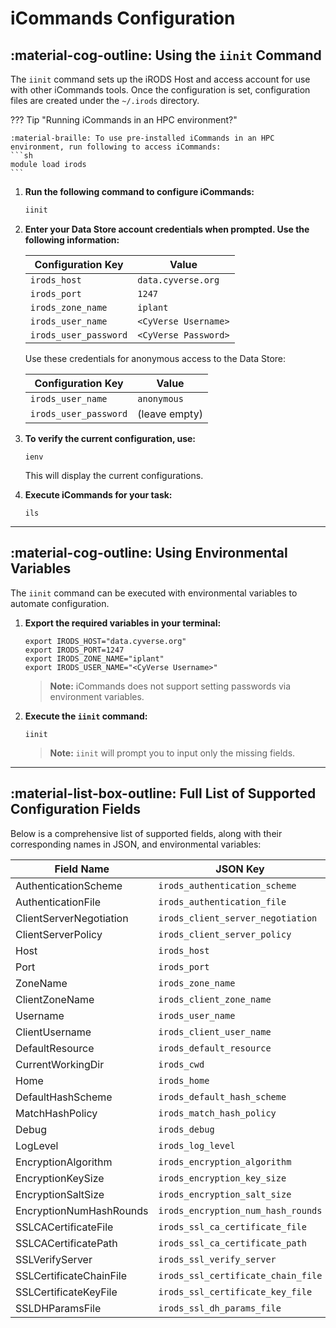 # iCommands Configuration

## :material-cog-outline: Using the `iinit` Command

The `iinit` command sets up the iRODS Host and access account for use with other iCommands tools. Once the configuration is set, configuration files are created under the `~/.irods` directory.

??? Tip "Running iCommands in an HPC environment?"

    :material-braille: To use pre-installed iCommands in an HPC environment, run following to access iCommands:
    ```sh
    module load irods
    ```

1. **Run the following command to configure iCommands:**
    ```sh
    iinit
    ```

2. **Enter your Data Store account credentials when prompted. Use the following information:**

    | Configuration Key | Value |
    |-------------------|-------|
    | `irods_host`      | `data.cyverse.org` |
    | `irods_port`      | `1247` |
    | `irods_zone_name` | `iplant` |
    | `irods_user_name` |  `<CyVerse Username>` |
    | `irods_user_password` | `<CyVerse Password>` |

    Use these credentials for anonymous access to the Data Store:

    | Configuration Key | Value |
    |-------------------|-------|
    | `irods_user_name` | `anonymous` |
    | `irods_user_password` | (leave empty) |

3. **To verify the current configuration, use:**
    ```
    ienv
    ```

    This will display the current configurations.

4. **Execute iCommands for your task:**
    ```
    ils
    ```

---

## :material-cog-outline: Using Environmental Variables

The `iinit` command can be executed with environmental variables to automate configuration.

1. **Export the required variables in your terminal:**
    ```
    export IRODS_HOST="data.cyverse.org"
    export IRODS_PORT=1247
    export IRODS_ZONE_NAME="iplant"
    export IRODS_USER_NAME="<CyVerse Username>"
    ```

    > **Note:** iCommands does not support setting passwords via environment variables.

2. **Execute the `iinit` command:**
    ```
    iinit
    ```

    > **Note:** `iinit` will prompt you to input only the missing fields.


---

## :material-list-box-outline: Full List of Supported Configuration Fields

Below is a comprehensive list of supported fields, along with their corresponding names in JSON, and environmental variables:

| Field Name                     | JSON Key                     | Environmental Variable              | Default Value                    |
|--------------------------------|------------------------------------|-------------------------------------|---------------------------------|
| AuthenticationScheme           | `irods_authentication_scheme`     | `IRODS_AUTHENTICATION_SCHEME`       | native                           |
| AuthenticationFile             | `irods_authentication_file`       | `IRODS_AUTHENTICATION_FILE`         | ~/irods/.irodsA                 |
| ClientServerNegotiation        | `irods_client_server_negotiation` | `IRODS_CLIENT_SERVER_NEGOTIATION`   | off                              |
| ClientServerPolicy             | `irods_client_server_policy`       | `IRODS_CLIENT_SERVER_POLICY`        | CS_NEG_REFUSE                    |
| Host                           | `irods_host`                      | `IRODS_HOST`                        |                                 |
| Port                           | `irods_port`                      | `IRODS_PORT`                        | 1247                            |
| ZoneName                       | `irods_zone_name`                 | `IRODS_ZONE_NAME`                   |                                 |
| ClientZoneName                 | `irods_client_zone_name`          | `IRODS_CLIENT_ZONE_NAME`            |                                 |
| Username                       | `irods_user_name`                 | `IRODS_USER_NAME`                   |                                 |
| ClientUsername                 | `irods_client_user_name`          | `IRODS_CLIENT_USER_NAME`            |                                 |
| DefaultResource                | `irods_default_resource`          | `IRODS_DEFAULT_RESOURCE`            |                                 |
| CurrentWorkingDir              | `irods_cwd`                       | `IRODS_CWD`                         |                                 |
| Home                           | `irods_home`                      | `IRODS_HOME`                        |                                 |
| DefaultHashScheme              | `irods_default_hash_scheme`       | `IRODS_DEFAULT_HASH_SCHEME`         | SHA256                           |
| MatchHashPolicy                | `irods_match_hash_policy`         | `IRODS_MATCH_HASH_POLICY`           |                                 |
| Debug                          | `irods_debug`                     | `IRODS_DEBUG`                       |                                 |
| LogLevel                       | `irods_log_level`                 | `IRODS_LOG_LEVEL`                   | 0                               |
| EncryptionAlgorithm            | `irods_encryption_algorithm`      | `IRODS_ENCRYPTION_ALGORITHM`        | AES-256-CBC                      |
| EncryptionKeySize              | `irods_encryption_key_size`       | `IRODS_ENCRYPTION_KEY_SIZE`         | 32                              |
| EncryptionSaltSize             | `irods_encryption_salt_size`      | `IRODS_ENCRYPTION_SALT_SIZE`        | 8                               |
| EncryptionNumHashRounds        | `irods_encryption_num_hash_rounds`| `IRODS_ENCRYPTION_NUM_HASH_ROUNDS`  | 16                              |
| SSLCACertificateFile           | `irods_ssl_ca_certificate_file`   | `IRODS_SSL_CA_CERTIFICATE_FILE`     |                                 |
| SSLCACertificatePath           | `irods_ssl_ca_certificate_path`   | `IRODS_SSL_CA_CERTIFICATE_PATH`     |                                 |
| SSLVerifyServer                | `irods_ssl_verify_server`         | `IRODS_SSL_VERIFY_SERVER`           | hostname                         |
| SSLCertificateChainFile        | `irods_ssl_certificate_chain_file`| `IRODS_SSL_CERTIFICATE_CHAIN_FILE`  |                                 |
| SSLCertificateKeyFile          | `irods_ssl_certificate_key_file`  | `IRODS_SSL_CERTIFICATE_KEY_FILE`    |                                 |
| SSLDHParamsFile                | `irods_ssl_dh_params_file`        | `IRODS_SSL_DH_PARAMS_FILE`          |                                 |
